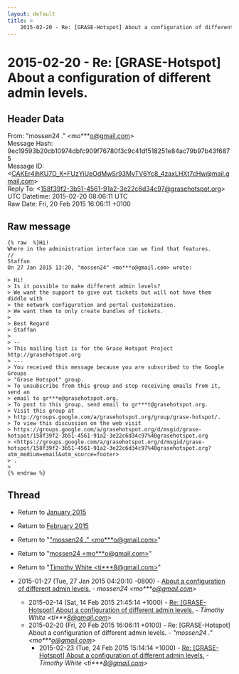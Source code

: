 ```yaml
---
layout: default
title: >
    2015-02-20 - Re: [GRASE-Hotspot] About a configuration of different admin levels.
---
```


# 2015-02-20 - Re: [GRASE-Hotspot] About a configuration of different admin levels.

## Header Data

From: "mossen24 ." \<mo***o@gmail.com\><br>
Message Hash: 9ec19593b20cb10974dbfc909f76780f3c9c41df518251e84ac79b97b43f6875<br>
Message ID: \<CAKEr4ihKU7D_K+FUzYiUeOdMwSr93MvTV6Yc8_4zaxLHXt7cHw@mail.gmail.com\><br>
Reply To: \<158f39f2-3b51-4561-91a2-3e22c6d34c97@grasehotspot.org\><br>
UTC Datetime: 2015-02-20 08:06:11 UTC<br>
Raw Date: Fri, 20 Feb 2015 16:06:11 +0100<br>

## Raw message

```
{% raw  %}Hi!
Where in the administration interface can we find that features.
//
Staffan
On 27 Jan 2015 13:20, "mossen24" <mo***o@gmail.com> wrote:

> Hi!
> Is it possible to make different admin levels?
> We want the support to give out tickets but will not have them diddle with
> the network configuration and portal customization.
> We want them to only create bundles of tickets.
>
> Best Regard
> Staffan
>
> --
> This mailing list is for the Grase Hotspot Project http://grasehotspot.org
> ---
> You received this message because you are subscribed to the Google Groups
> "Grase Hotspot" group.
> To unsubscribe from this group and stop receiving emails from it, send an
> email to gr***e@grasehotspot.org.
> To post to this group, send email to gr***t@grasehotspot.org.
> Visit this group at
> http://groups.google.com/a/grasehotspot.org/group/grase-hotspot/.
> To view this discussion on the web visit
> https://groups.google.com/a/grasehotspot.org/d/msgid/grase-hotspot/158f39f2-3b51-4561-91a2-3e22c6d34c97%40grasehotspot.org
> <https://groups.google.com/a/grasehotspot.org/d/msgid/grase-hotspot/158f39f2-3b51-4561-91a2-3e22c6d34c97%40grasehotspot.org?utm_medium=email&utm_source=footer>
> .
>
{% endraw %}
```

## Thread

+ Return to [January 2015](/archive/2015/01)
+ Return to [February 2015](/archive/2015/02)

+ Return to "["mossen24 ." <mo***o<span>@</span>gmail.com>](/authors/mo___o_at_gmail_com)"
+ Return to "[mossen24 <mo***o<span>@</span>gmail.com>](/authors/mo___o_at_gmail_com)"
+ Return to "[Timothy White <ti***8<span>@</span>gmail.com>](/authors/ti___8_at_gmail_com)"

+ 2015-01-27 (Tue, 27 Jan 2015 04:20:10 -0800) - [About a configuration of different admin levels.](/archive/2015/01/1d7aac9ed7fc6026597b9a92468e73a250ea5f20d09fd22d6f6789e01e5c2fcd) - _mossen24 \<mo***o@gmail.com\>_
  + 2015-02-14 (Sat, 14 Feb 2015 21:45:14 +1000) - [Re: [GRASE-Hotspot] About a configuration of different admin levels.](/archive/2015/02/3fa17c7ec0455403afd7f2c2b7787263b62d48dc7099215f86114c49841d0fac) - _Timothy White \<ti***8@gmail.com\>_
  + 2015-02-20 (Fri, 20 Feb 2015 16:06:11 +0100) - Re: [GRASE-Hotspot] About a configuration of different admin levels. - _"mossen24 ." \<mo***o@gmail.com\>_
    + 2015-02-23 (Tue, 24 Feb 2015 15:14:14 +1000) - [Re: [GRASE-Hotspot] About a configuration of different admin levels.](/archive/2015/02/0896271ab3953da5e2fe8409617a383dbe94fcfd814cffca1c1e642cbf0d9ad1) - _Timothy White \<ti***8@gmail.com\>_

